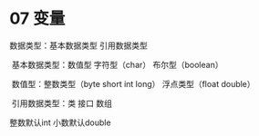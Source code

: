 # 07 变量

数据类型：基本数据类型 引用数据类型

​	基本数据类型：数值型 字符型（char） 布尔型（boolean）

​		数值型：整数类型（byte short int long） 浮点类型（float double）

​	引用数据类型：类 接口 数组

整数默认int 小数默认double